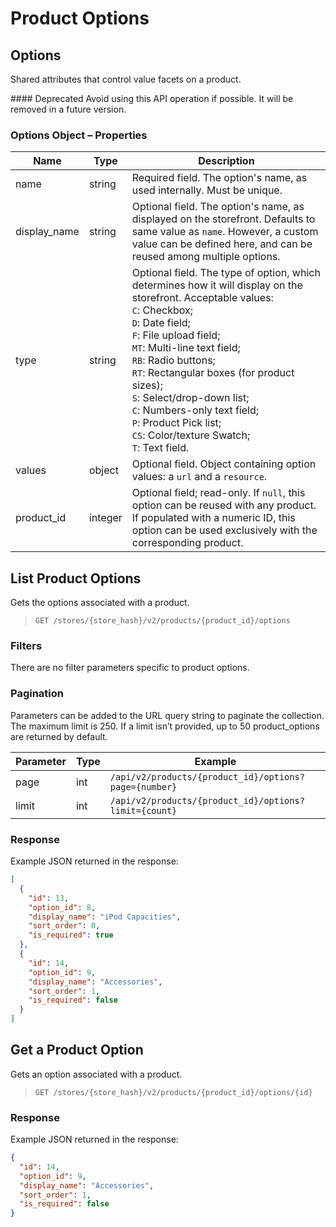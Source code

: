 # Product Options

## Options 

Shared attributes that control value facets on a product.

<Callout type="warning">
  #### Deprecated
  Avoid using this API operation if possible. It will be removed in a future version.
</Callout>

### Options Object – Properties 

| Name | Type | Description |
|-|-|-|
| name | string | Required field. The option's name, as used internally. Must be unique. |
| display_name | string | Optional field. The option's name, as displayed on the storefront. Defaults to same value as `name`. However, a custom value can be defined here, and can be reused among multiple options. |
| type | string | Optional field. The type of option, which determines how it will display on the storefront. Acceptable values: <br /> `C`: Checkbox; <br />`D`: Date field; <br />`F`: File upload field; <br />`MT`: Multi-line text field; <br />`RB`: Radio buttons; <br />`RT`: Rectangular boxes (for product sizes); <br />`S`: Select/drop-down list; <br />`C`: Numbers-only text field; <br />`P`: Product Pick list; <br />`CS`: Color/texture Swatch; <br />`T`: Text field.  |
| values | object | Optional field. Object containing option values: a `url` and a `resource`. |
| product_id | integer | Optional field; read-only. If `null`, this option can be reused with any product. If populated with a numeric ID, this option can be used exclusively with the corresponding product. |

## List Product Options 

Gets the options associated with a product.

>`GET /stores/{store_hash}/v2/products/{product_id}/options`

### Filters 

There are no filter parameters specific to product options. 

### Pagination 

Parameters can be added to the URL query string to paginate the collection. The maximum limit is 250. If a limit isn’t provided, up to 50 product_options are returned by default.

| Parameter | Type | Example |
|-|-|-|
| page | int | `/api/v2/products/{product_id}/options?page={number}` |
| limit | int | `/api/v2/products/{product_id}/options?limit={count}` |

### Response 

Example JSON returned in the response:

```json showLineNumbers
[
  {
    "id": 13,
    "option_id": 8,
    "display_name": "iPod Capacities",
    "sort_order": 0,
    "is_required": true
  },
  {
    "id": 14,
    "option_id": 9,
    "display_name": "Accessories",
    "sort_order": 1,
    "is_required": false
  }
]
```

## Get a Product Option 

Gets an option associated with a product.

>`GET /stores/{store_hash}/v2/products/{product_id}/options/{id}`

### Response 

Example JSON returned in the response:

```json showLineNumbers
{
  "id": 14,
  "option_id": 9,
  "display_name": "Accessories",
  "sort_order": 1,
  "is_required": false
}
```
